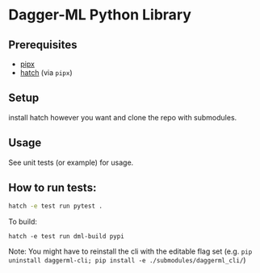 # Dagger-ML Python Library

## Prerequisites

- [pipx](https://pypa.github.io/pipx/installation/)
- [hatch](https://hatch.pypa.io/latest/install/#pipx) (via `pipx`)

## Setup

install hatch however you want and clone the repo with submodules.

## Usage

See unit tests (or example) for usage.

## How to run tests:

```bash
hatch -e test run pytest .
```

To build:

```console
hatch -e test run dml-build pypi
```

Note: You might have to reinstall the cli with the editable flag set (e.g. `pip uninstall daggerml-cli; pip install -e ./submodules/daggerml_cli/`)
